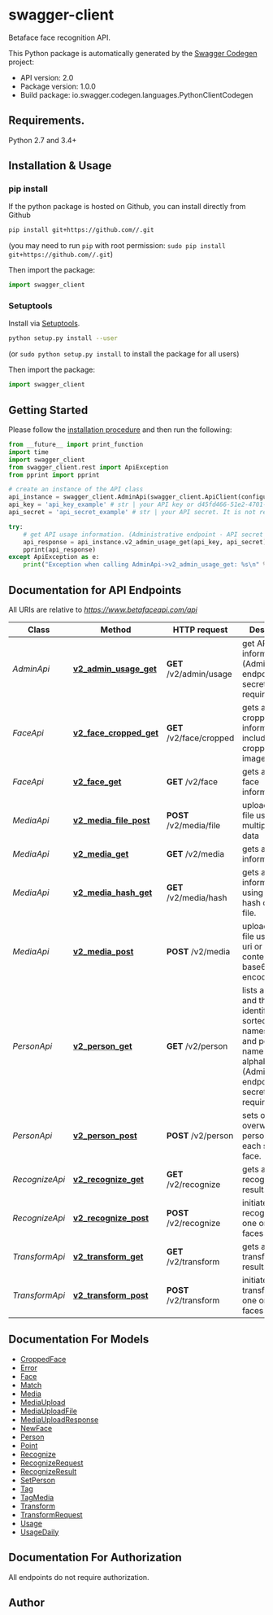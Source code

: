 # swagger-client
Betaface face recognition API.

This Python package is automatically generated by the [Swagger Codegen](https://github.com/swagger-api/swagger-codegen) project:

- API version: 2.0
- Package version: 1.0.0
- Build package: io.swagger.codegen.languages.PythonClientCodegen

## Requirements.

Python 2.7 and 3.4+

## Installation & Usage
### pip install

If the python package is hosted on Github, you can install directly from Github

```sh
pip install git+https://github.com//.git
```
(you may need to run `pip` with root permission: `sudo pip install git+https://github.com//.git`)

Then import the package:
```python
import swagger_client 
```

### Setuptools

Install via [Setuptools](http://pypi.python.org/pypi/setuptools).

```sh
python setup.py install --user
```
(or `sudo python setup.py install` to install the package for all users)

Then import the package:
```python
import swagger_client
```

## Getting Started

Please follow the [installation procedure](#installation--usage) and then run the following:

```python
from __future__ import print_function
import time
import swagger_client
from swagger_client.rest import ApiException
from pprint import pprint

# create an instance of the API class
api_instance = swagger_client.AdminApi(swagger_client.ApiClient(configuration))
api_key = 'api_key_example' # str | your API key or d45fd466-51e2-4701-8da8-04351c872236
api_secret = 'api_secret_example' # str | your API secret. It is not recommended to expose your application secret at client side.

try:
    # get API usage information. (Administrative endpoint - API secret required)
    api_response = api_instance.v2_admin_usage_get(api_key, api_secret)
    pprint(api_response)
except ApiException as e:
    print("Exception when calling AdminApi->v2_admin_usage_get: %s\n" % e)

```

## Documentation for API Endpoints

All URIs are relative to *https://www.betafaceapi.com/api*

Class | Method | HTTP request | Description
------------ | ------------- | ------------- | -------------
*AdminApi* | [**v2_admin_usage_get**](docs/AdminApi.md#v2_admin_usage_get) | **GET** /v2/admin/usage | get API usage information. (Administrative endpoint - API secret required)
*FaceApi* | [**v2_face_cropped_get**](docs/FaceApi.md#v2_face_cropped_get) | **GET** /v2/face/cropped | gets a single cropped face information including cropped face image.
*FaceApi* | [**v2_face_get**](docs/FaceApi.md#v2_face_get) | **GET** /v2/face | gets a single face information.
*MediaApi* | [**v2_media_file_post**](docs/MediaApi.md#v2_media_file_post) | **POST** /v2/media/file | upload media file using multipart/form-data
*MediaApi* | [**v2_media_get**](docs/MediaApi.md#v2_media_get) | **GET** /v2/media | gets a media information.
*MediaApi* | [**v2_media_hash_get**](docs/MediaApi.md#v2_media_hash_get) | **GET** /v2/media/hash | gets a media information using SHA256 hash of media file.
*MediaApi* | [**v2_media_post**](docs/MediaApi.md#v2_media_post) | **POST** /v2/media | upload media file using file uri or file content as base64 encoded string
*PersonApi* | [**v2_person_get**](docs/PersonApi.md#v2_person_get) | **GET** /v2/person | lists all persons and their faces identifiers sorted by namespace and person name alphabetically. (Administrative endpoint - API secret required)
*PersonApi* | [**v2_person_post**](docs/PersonApi.md#v2_person_post) | **POST** /v2/person | sets or overwrites person id for each specified face.
*RecognizeApi* | [**v2_recognize_get**](docs/RecognizeApi.md#v2_recognize_get) | **GET** /v2/recognize | gets a faces recognition result.
*RecognizeApi* | [**v2_recognize_post**](docs/RecognizeApi.md#v2_recognize_post) | **POST** /v2/recognize | initiate recognition for one or more faces
*TransformApi* | [**v2_transform_get**](docs/TransformApi.md#v2_transform_get) | **GET** /v2/transform | gets a faces transform result.
*TransformApi* | [**v2_transform_post**](docs/TransformApi.md#v2_transform_post) | **POST** /v2/transform | initiate transform for one or more faces


## Documentation For Models

 - [CroppedFace](docs/CroppedFace.md)
 - [Error](docs/Error.md)
 - [Face](docs/Face.md)
 - [Match](docs/Match.md)
 - [Media](docs/Media.md)
 - [MediaUpload](docs/MediaUpload.md)
 - [MediaUploadFile](docs/MediaUploadFile.md)
 - [MediaUploadResponse](docs/MediaUploadResponse.md)
 - [NewFace](docs/NewFace.md)
 - [Person](docs/Person.md)
 - [Point](docs/Point.md)
 - [Recognize](docs/Recognize.md)
 - [RecognizeRequest](docs/RecognizeRequest.md)
 - [RecognizeResult](docs/RecognizeResult.md)
 - [SetPerson](docs/SetPerson.md)
 - [Tag](docs/Tag.md)
 - [TagMedia](docs/TagMedia.md)
 - [Transform](docs/Transform.md)
 - [TransformRequest](docs/TransformRequest.md)
 - [Usage](docs/Usage.md)
 - [UsageDaily](docs/UsageDaily.md)


## Documentation For Authorization

 All endpoints do not require authorization.


## Author



